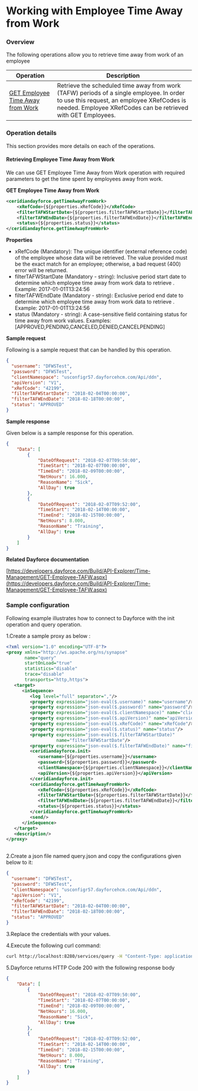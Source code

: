 # Working with Employee Time Away from Work

### Overview 

The following operations allow you to retrieve time away from work of an employee

| Operation | Description |
| ------------- |-------------|
|[GET Employee Time Away from Work](#retrieving-employee-time-away-from-work)| Retrieve the scheduled time away from work (TAFW) periods of a single employee. In order to use this request, an employee XRefCodes is needed. Employee XRefCodes can be retrieved with GET Employees. |

### Operation details

This section provides more details on each of the operations.

#### Retrieving Employee Time Away from Work
We can use GET Employee Time Away from Work operation with required parameters to get the time spent by employees away from work.

**GET Employee Time Away from Work**
```xml
<ceridiandayforce.getTimeAwayFromWork>
    <xRefCode>{${properties.xRefCode}}</xRefCode>
    <filterTAFWStartDate>{${properties.filterTAFWStartDate}}</filterTAFWStartDate>
    <filterTAFWEndDate>{${properties.filterTAFWEndDate}}</filterTAFWEndDate>
    <status>{${properties.status}}</status>
</ceridiandayforce.getTimeAwayFromWork>
```

**Properties**

* xRefCode (Mandatory): The unique identifier (external reference code) of the employee whose data will be retrieved. The value provided must be the exact match for an employee; otherwise, a bad request (400) error will be returned.
* filterTAFWStartDate (Mandatory - string): Inclusive period start date to determine which employee time away from work data to retrieve . Example: 2017-01-01T13:24:56
* filterTAFWEndDate (Mandatory - string): Exclusive period end date to determine which employee time away from work data to retrieve . Example: 2017-01-01T13:24:56
* status (Mandatory - string): A case-sensitive field containing status for time away from work values. Examples: [APPROVED,PENDING,CANCELED,DENIED,CANCELPENDING]

**Sample request**

Following is a sample request that can be handled by this operation.

```json
{
  "username": "DFWSTest",
  "password": "DFWSTest",
  "clientNamespace": "usconfigr57.dayforcehcm.com/Api/ddn",
  "apiVersion": "V1",
  "xRefCode": "42199",
  "filterTAFWStartDate": "2018-02-04T00:00:00",
  "filterTAFWEndDate": "2018-02-18T00:00:00",
  "status": "APPROVED"
}
```

**Sample response**

Given below is a sample response for this operation.

```json
{
    "Data": [
        {
            "DateOfRequest": "2018-02-07T09:50:00",
            "TimeStart": "2018-02-07T00:00:00",
            "TimeEnd": "2018-02-09T00:00:00",
            "NetHours": 16.000,
            "ReasonName": "Sick",
            "AllDay": true
        },
        {
            "DateOfRequest": "2018-02-07T09:52:00",
            "TimeStart": "2018-02-14T00:00:00",
            "TimeEnd": "2018-02-15T00:00:00",
            "NetHours": 8.000,
            "ReasonName": "Training",
            "AllDay": true
        }
    ]
}
```

**Related Dayforce documentation**

[https://developers.dayforce.com/Build/API-Explorer/Time-Management/GET-Employee-TAFW.aspx](https://developers.dayforce.com/Build/API-Explorer/Time-Management/GET-Employee-TAFW.aspx)

### Sample configuration

Following example illustrates how to connect to Dayforce with the init operation and query operation.

1.Create a sample proxy as below :
```xml
<?xml version="1.0" encoding="UTF-8"?>
<proxy xmlns="http://ws.apache.org/ns/synapse"
       name="query"
       startOnLoad="true"
       statistics="disable"
       trace="disable"
       transports="http,https">
   <target>
      <inSequence>
         <log level="full" separator=","/>
         <property expression="json-eval($.username)" name="username"/>
         <property expression="json-eval($.password)" name="password"/>
         <property expression="json-eval($.clientNamespace)" name="clientNamespace"/>
         <property expression="json-eval($.apiVersion)" name="apiVersion"/>
         <property expression="json-eval($.xRefCode)" name="xRefCode"/>
         <property expression="json-eval($.status)" name="status"/>
         <property expression="json-eval($.filterTAFWStartDate)"
                   name="filterTAFWStartDate"/>
         <property expression="json-eval($.filterTAFWEndDate)" name="filterTAFWEndDate"/>
         <ceridiandayforce.init>
            <username>{${properties.username}}</username>
            <password>{${properties.password}}</password>
            <clientNamespace>{${properties.clientNamespace}}</clientNamespace>
            <apiVersion>{${properties.apiVersion}}</apiVersion>
         </ceridiandayforce.init>
         <ceridiandayforce.getTimeAwayFromWork>
            <xRefCode>{${properties.xRefCode}}</xRefCode>
            <filterTAFWStartDate>{${properties.filterTAFWStartDate}}</filterTAFWStartDate>
            <filterTAFWEndDate>{${properties.filterTAFWEndDate}}</filterTAFWEndDate>
            <status>{${properties.status}}</status>
         </ceridiandayforce.getTimeAwayFromWork>
         <send/>
      </inSequence>
   </target>
   <description/>
</proxy>
                                
```

2.Create a json file named query.json and copy the configurations given below to it:

```json
{
  "username": "DFWSTest",
  "password": "DFWSTest",
  "clientNamespace": "usconfigr57.dayforcehcm.com/Api/ddn",
  "apiVersion": "V1",
  "xRefCode": "42199",
  "filterTAFWStartDate": "2018-02-04T00:00:00",
  "filterTAFWEndDate": "2018-02-18T00:00:00",
  "status": "APPROVED"
}
```
3.Replace the credentials with your values.

4.Execute the following curl command:

```bash
curl http://localhost:8280/services/query -H "Content-Type: application/json" -d @query.json
```
5.Dayforce returns HTTP Code 200 with the following response body

```json
{
    "Data": [
        {
            "DateOfRequest": "2018-02-07T09:50:00",
            "TimeStart": "2018-02-07T00:00:00",
            "TimeEnd": "2018-02-09T00:00:00",
            "NetHours": 16.000,
            "ReasonName": "Sick",
            "AllDay": true
        },
        {
            "DateOfRequest": "2018-02-07T09:52:00",
            "TimeStart": "2018-02-14T00:00:00",
            "TimeEnd": "2018-02-15T00:00:00",
            "NetHours": 8.000,
            "ReasonName": "Training",
            "AllDay": true
        }
    ]
}
```

